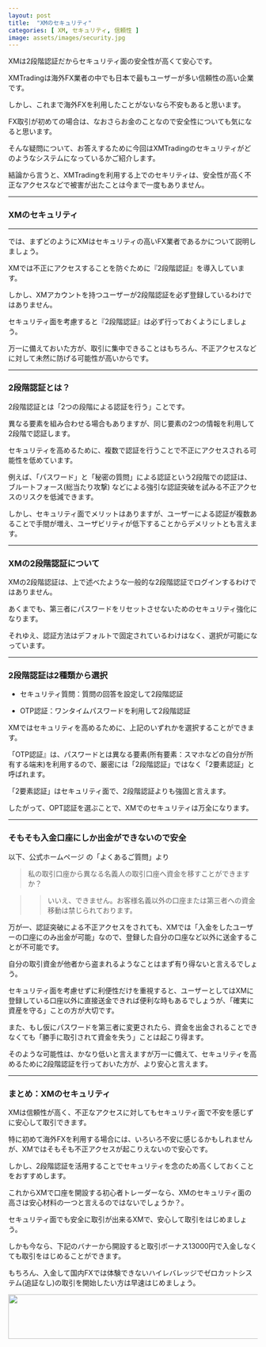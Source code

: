 ```yaml
---
layout: post
title:  "XMのセキュリティ"
categories: [ XM, セキュリティ, 信頼性 ]
image: assets/images/security.jpg
---
```


XMは2段階認証だからセキュリティ面の安全性が高くて安心です。

XMTradingは海外FX業者の中でも日本で最もユーザーが多い信頼性の高い企業です。

しかし、これまで海外FXを利用したことがないなら不安もあると思います。

FX取引が初めての場合は、なおさらお金のことなので安全性についても気になると思います。

そんな疑問について、お答えするために今回はXMTradingのセキュリティがどのようなシステムになっているかご紹介します。

結論から言うと、XMTradingを利用する上でのセキリティは、安全性が高く不正なアクセスなどで被害が出たことは今まで一度もありません。

<hr>

### XMのセキュリティ

<hr>

では、まずどのようにXMはセキュリティの高いFX業者であるかについて説明しましょう。

XMでは不正にアクセスすることを防ぐために『2段階認証』を導入しています。

しかし、XMアカウントを持つユーザーが2段階認証を必ず登録しているわけではありません。

セキュリティ面を考慮すると『2段階認証』は必ず行っておくようにしましょう。

万一に備えておいた方が、取引に集中できることはもちろん、不正アクセスなどに対して未然に防げる可能性が高いからです。


<hr>

### 2段階認証とは？


2段階認証とは「2つの段階による認証を行う」ことです。

異なる要素を組み合わせる場合もありますが、同じ要素の2つの情報を利用して2段階で認証します。

セキュリティを高めるために、複数で認証を行うことで不正にアクセスされる可能性を低めています。

例えば、「パスワード」と「秘密の質問」による認証という2段階での認証は、ブルートフォース(総当たり攻撃)
などによる強引な認証突破を試みる不正アクセスのリスクを低減できます。

しかし、セキュリティ面でメリットはありますが、ユーザーによる認証が複数あることで手間が増え、ユーザビリティが低下することからデメリットとも言えます。



<hr>

### XMの2段階認証について


XMの2段階認証は、上で述べたような一般的な2段階認証でログインするわけではありません。

あくまでも、第三者にパスワードをリセットさせないためのセキュリティ強化になります。

それゆえ、認証方法はデフォルトで固定されているわけはなく、選択が可能になっています。



<hr>

### 2段階認証は2種類から選択


+ セキュリティ質問：質問の回答を設定して2段階認証

+ OTP認証：ワンタイムパスワードを利用して2段階認証

XMではセキュリティを高めるために、上記のいずれかを選択することができます。

「OTP認証』は、パスワードとは異なる要素(所有要素：スマホなどの自分が所有する端末)を利用するので、厳密には「2段階認証」ではなく「2要素認証」と呼ばれます。

「2要素認証」はセキュリティ面で、2段階認証よりも強固と言えます。

したがって、OPT認証を選ぶことで、XMでのセキュリティは万全になります。



<hr>

### そもそも入金口座にしか出金ができないので安全


以下、公式ホームページ  の「よくあるご質問」より

>私の取引口座から異なる名義人の取引口座へ資金を移すことができますか？

>>いいえ、できません。お客様名義以外の口座または第三者への資金移動は禁じられております。

万が一、認証突破による不正アクセスをされても、XMでは「入金をしたユーザーの口座にのみ出金が可能」なので、登録した自分の口座など以外に送金することが不可能です。

自分の取引資金が他者から盗まれるようなことはまず有り得ないと言えるでしょう。

セキュリティ面を考慮せずに利便性だけを重視すると、ユーザーとしてはXMに登録している口座以外に直接送金できれば便利な時もあるでしょうが、「確実に資産を守る」ことの方が大切です。

また、もし仮にパスワードを第三者に変更されたら、資金を出金されることできなくても「勝手に取引されて資金を失う」ことは起こり得ます。

そのような可能性は、かなり低いと言えますが万一に備えて、セキュリティを高めるために2段階認証を行っておいた方が、より安心と言えます。


<hr>

### まとめ：XMのセキュリティ

XMは信頼性が高く、不正なアクセスに対してもセキュリティ面で不安を感じずに安心して取引できます。

特に初めて海外FXを利用する場合には、いろいろ不安に感じるかもしれませんが、XMではそもそも不正アクセスが起こりえないので安心です。

しかし、2段階認証を活用することでセキュリティを念のため高くしておくことをおすすめします。

これからXMで口座を開設する初心者トレーダーなら、XMのセキュリティ面の高さは安心材料の一つと言えるのではないでしょうか？。

セキュリティ面でも安全に取引が出来るXMで、安心して取引をはじめましょう。

しかも今なら、下記のバナーから開設すると取引ボーナス13000円で入金しなくても取引をはじめることができます。

もちろん、入金して国内FXでは体験できないハイレバレッジでゼロカットシステム(追証なし)の取引を開始したい方は早速はじめましょう。

<a href="https://clicks.affstrack.com/c?m=7952&c=550036" referrerpolicy="no-referrer-when-downgrade"><img src="https://ads.affstrack.com/i/7952?c=550036" width="728" height="90" referrerpolicy="no-referrer-when-downgrade"/></a>